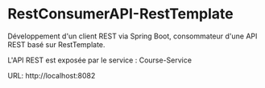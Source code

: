 # RestConsumerAPI-RestTemplate


Développement d'un client REST via Spring Boot, consommateur d'une API REST basé sur RestTemplate.

L'API REST est exposée par le service : Course-Service

URL: http://localhost:8082

